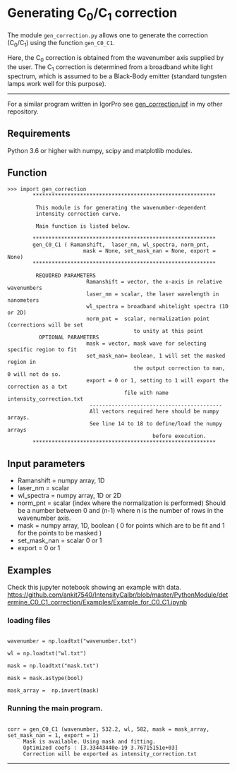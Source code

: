 # Generating C<sub>0</sub>/C<sub>1</sub> correction

The module `gen_correction.py` allows one to generate the correction (C<sub>0</sub>/C<sub>1</sub>)
using the function `gen_C0_C1`.

Here, the C<sub>0</sub> correction is obtained from the wavenumber axis supplied by the user. The C<sub>1</sub> correction is determined from a broadband white light spectrum, which is assumed to be a Black-Body emitter (standard tungsten lamps work well for this purpose).

---

For a similar program written in IgorPro see [gen_correction.ipf](https://github.com/ankit7540/RamanSpec_BasicOperations/blob/master/intensity_corr/) in my other repository.


## Requirements

Python 3.6 or higher with numpy, scipy and matplotlib modules.


## Function

```
>>> import gen_correction
        **********************************************************

         This module is for generating the wavenumber-dependent
         intensity correction curve.

         Main function is listed below.

        **********************************************************
        gen_C0_C1 ( Ramanshift,  laser_nm, wl_spectra, norm_pnt,
                        mask = None, set_mask_nan = None, export = None)
        **********************************************************

         REQUIRED PARAMETERS
                         Ramanshift = vector, the x-axis in relative wavenumbers
                         laser_nm = scalar, the laser wavelength in nanometers
                         wl_spectra = broadband whitelight spectra (1D or 2D)
                         norm_pnt =  scalar, normalization point (corrections will be set
                                        to unity at this point
          OPTIONAL PARAMETERS
                         mask = vector, mask wave for selecting specific region to fit
                         set_mask_nan= boolean, 1 will set the masked region in
                                        the output correction to nan, 0 will not do so.
                         export = 0 or 1, setting to 1 will export the correction as a txt
                                     file with name intensity_correction.txt
                          ------------------------------------------
                          All vectors required here should be numpy arrays.
                          See line 14 to 18 to define/load the numpy arrays
                                              before execution.
        **********************************************************

```

## Input parameters

 - Ramanshift =  numpy array, 1D
 - laser_nm = scalar
 - wl_spectra =  numpy array, 1D or 2D
 - norm_pnt =  scalar (index where the normalization is performed)
               Should be a number between 0 and (n-1) where n is the number of rows
               in the wavenumber axis.
 - mask = numpy array, 1D, boolean ( 0 for points which are to be fit and 1
                                     for the points to be masked )
 - set_mask_nan = scalar 0 or 1
 - export = 0 or 1


## Examples

Check this jupyter notebook showing an example with data. https://github.com/ankit7540/IntensityCalbr/blob/master/PythonModule/determine_C0_C1_correction/Examples/Example_for_C0_C1.ipynb

### loading files

```

wavenumber = np.loadtxt("wavenumber.txt")

wl = np.loadtxt("wl.txt")

mask = np.loadtxt("mask.txt")

mask = mask.astype(bool)

mask_array =  np.invert(mask)

```

### Running the main program.

```

corr = gen_C0_C1 (wavenumber, 532.2, wl, 582, mask = mask_array, set_mask_nan = 1, export = 1)
	 Mask is available. Using mask and fitting.
	 Optimized coefs : [3.33443440e-19 3.76715151e+03]
	 Correction will be exported as intensity_correction.txt

```

---
